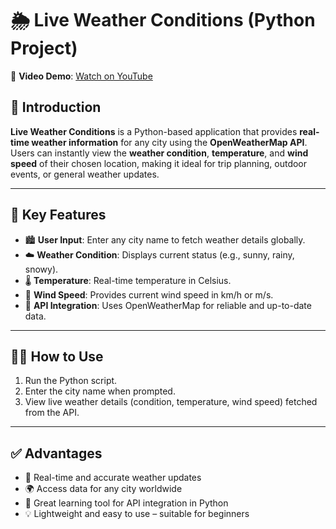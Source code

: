 # 🌦️ Live Weather Conditions (Python Project)

🎥 **Video Demo**: [Watch on YouTube](https://youtu.be/dg7UWuZIrjM)

## 📌 Introduction

**Live Weather Conditions** is a Python-based application that provides **real-time weather information** for any city using the **OpenWeatherMap API**. Users can instantly view the **weather condition**, **temperature**, and **wind speed** of their chosen location, making it ideal for trip planning, outdoor events, or general weather updates.

---

## 🚀 Key Features

- 🏙️ **User Input**: Enter any city name to fetch weather details globally.
- ☁️ **Weather Condition**: Displays current status (e.g., sunny, rainy, snowy).
- 🌡️ **Temperature**: Real-time temperature in Celsius.
- 💨 **Wind Speed**: Provides current wind speed in km/h or m/s.
- 🔗 **API Integration**: Uses OpenWeatherMap for reliable and up-to-date data.

---

## 🧑‍💻 How to Use

1. Run the Python script.
2. Enter the city name when prompted.
3. View live weather details (condition, temperature, wind speed) fetched from the API.

---

## ✅ Advantages

- 🔄 Real-time and accurate weather updates
- 🌍 Access data for any city worldwide
- 🧠 Great learning tool for API integration in Python
- 💡 Lightweight and easy to use – suitable for beginners
